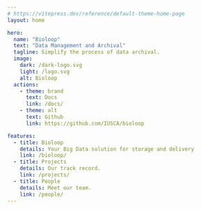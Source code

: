 ```yaml
---
# https://vitepress.dev/reference/default-theme-home-page
layout: home

hero:
  name: "Bioloop"
  text: "Data Management and Archival"
  tagline: Simplify the process of data archival.
  image:
    dark: /dark-logo.svg
    light: /logo.svg
    alt: Bioloop
  actions:
    - theme: brand
      text: Docs
      link: /docs/
    - theme: alt
      text: Github
      link: https://github.com/IUSCA/bioloop

features:
  - title: Bioloop
    details: Your Big Data solution for storage and delivery
    link: /bioloop/
  - title: Projects
    details: Our track record.
    link: /projects/
  - title: People
    details: Meet our team.
    link: /people/
---
```



